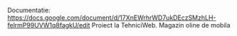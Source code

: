 Documentatie: https://docs.google.com/document/d/17XnEWrhrWD7ukDEczSMzhLH-felrmP99UVW1q8fagkU/edit
Proiect la TehniciWeb. Magazin oline de mobila
